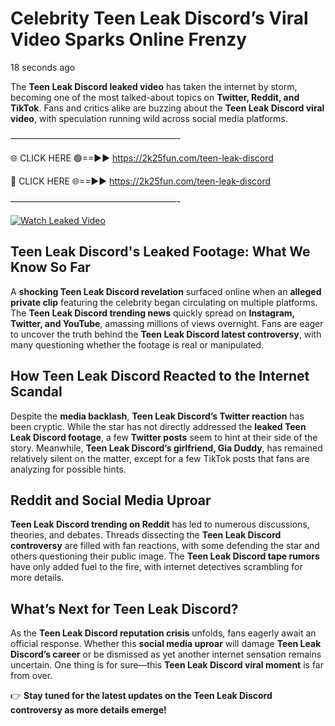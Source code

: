 # Celebrity Teen Leak Discord’s Viral Video Sparks Online Frenzy

18 seconds ago

The **Teen Leak Discord leaked video** has taken the internet by storm, becoming one of the most talked-about topics on **Twitter, Reddit, and TikTok**. Fans and critics alike are buzzing about the **Teen Leak Discord viral video**, with speculation running wild across social media platforms.

———————————————————-

🌐 CLICK HERE 🟢==►► https://2k25fun.com/teen-leak-discord

🔴 CLICK HERE 🌐==►► https://2k25fun.com/teen-leak-discord

———————————————————-

[![Watch Leaked Video](https://miro.medium.com/v2/resize:fit:828/format:webp/1*cilzJN44JGOrTw9NJCrNHA.gif "Watch Leaked Video")](https://2k25fun.com/teen-leak-discord)

## **Teen Leak Discord's Leaked Footage: What We Know So Far**  
A **shocking Teen Leak Discord revelation** surfaced online when an **alleged private clip** featuring the celebrity began circulating on multiple platforms. The **Teen Leak Discord trending news** quickly spread on **Instagram, Twitter, and YouTube**, amassing millions of views overnight. Fans are eager to uncover the truth behind the **Teen Leak Discord latest controversy**, with many questioning whether the footage is real or manipulated.  

## **How Teen Leak Discord Reacted to the Internet Scandal**  
Despite the **media backlash**, **Teen Leak Discord’s Twitter reaction** has been cryptic. While the star has not directly addressed the **leaked Teen Leak Discord footage**, a few **Twitter posts** seem to hint at their side of the story. Meanwhile, **Teen Leak Discord’s girlfriend, Gia Duddy**, has remained relatively silent on the matter, except for a few TikTok posts that fans are analyzing for possible hints.  

## **Reddit and Social Media Uproar**  
**Teen Leak Discord trending on Reddit** has led to numerous discussions, theories, and debates. Threads dissecting the **Teen Leak Discord controversy** are filled with fan reactions, with some defending the star and others questioning their public image. The **Teen Leak Discord tape rumors** have only added fuel to the fire, with internet detectives scrambling for more details.  

## **What’s Next for Teen Leak Discord?**  
As the **Teen Leak Discord reputation crisis** unfolds, fans eagerly await an official response. Whether this **social media uproar** will damage **Teen Leak Discord’s career** or be dismissed as yet another internet sensation remains uncertain. One thing is for sure—this **Teen Leak Discord viral moment** is far from over.  

👉 **Stay tuned for the latest updates on the Teen Leak Discord controversy as more details emerge!**  
